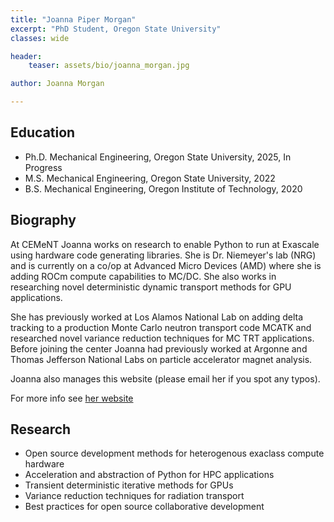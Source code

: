 ```yaml
---
title: "Joanna Piper Morgan"
excerpt: "PhD Student, Oregon State University"
classes: wide

header:
    teaser: assets/bio/joanna_morgan.jpg

author: Joanna Morgan

---
```


## Education

* Ph.D. Mechanical Engineering, Oregon State University, 2025, In Progress
* M.S. Mechanical Engineering, Oregon State University, 2022
* B.S. Mechanical Engineering, Oregon Institute of Technology, 2020

## Biography

At CEMeNT Joanna works on research to enable Python to run at Exascale using hardware code generating libraries. She is Dr. Niemeyer's lab (NRG) and is currently on a co/op at Advanced Micro Devices (AMD) where she is adding ROCm compute capabilities to MC/DC. She also works in researching novel deterministic dynamic transport methods for GPU applications.

She has previously worked at Los Alamos National Lab on adding delta tracking to a production Monte Carlo neutron transport code MCATK and researched novel variance reduction techniques for MC TRT applications. Before joining the center Joanna had previously worked at Argonne and Thomas Jefferson National Labs on particle accelerator magnet analysis. 

Joanna also manages this website (please email her if you spot any typos).

For more info see [her website](https://jpmorgan98.github.io/)

## Research

* Open source development methods for heterogenous exaclass compute hardware
* Acceleration and abstraction of Python for HPC applications
* Transient deterministic iterative methods for GPUs
* Variance reduction techniques for radiation transport
* Best practices for open source collaborative development